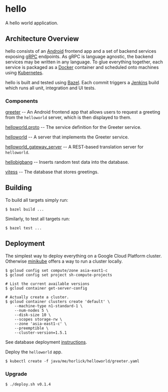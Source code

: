 # hello

A hello world application.

## Architecture Overview

hello consists of an [Android](/java/me/horlick/apps/greeter) frontend app and a set of backend services exposing [gRPC](http://www.grpc.io) endpoints.
As gRPC is language agnostic, the backend services may be written in any language.
To glue everything together, each service is packaged as a [Docker](https://www.docker.com) container and scheduled onto machines using [Kubernetes](http://kubernetes.io).

hello is built and tested using [Bazel](https://bazel.io).
Each commit triggers a [Jenkins](https://ci.horlick.me/job/hello/) build which runs all unit, integration and UI tests.

### Components

[greeter](/java/me/horlick/apps/greeter) -- An Android frontend app that allows users to request a greeting from the `helloworld` server, which is then displayed to them.

[helloworld.proto](/protos/helloworld.proto) -- The service definition for the Greeter service.

[helloworld](/java/me/horlick/helloworld) -- A server that implements the Greeter service.

[helloworld_gateway_server](/go) -- A REST-based translation server for `helloworld`.

[hellobigbang](/java/me/horlick/hellobigbang) -- Inserts random test data into the database.

[vitess](/infra/db) -- The database that stores greetings.

## Building

To build all targets simply run:
```shell
$ bazel build ...
```

Similarly, to test all targets run:
```shell
$ bazel test ...
```

## Deployment

The simplest way to deploy everything on a Google Cloud Platform cluster.
Otherwise [minikube](https://github.com/kubernetes/minikube#quickstart) offers a way to run a cluster locally.

```shell
$ gcloud config set compute/zone asia-east1-c
$ gcloud config set project sh-compute-projects

# List the current available versions
$ gcloud container get-server-config

# Actually create a cluster.
$ gcloud container clusters create 'default' \
    --machine-type n1-standard-1 \
    --num-nodes 5 \
    --disk-size 10 \
    --scopes storage-rw \
    --zone 'asia-east1-c' \
    --preemptible \
    --cluster-version=1.5.1
```

See database deployment [instructions](/infra/db).

Deploy the `helloworld` app.
```shell
$ kubectl create -f java/me/horlick/helloworld/greeter.yaml
```

### Upgrade

```shell
$ ./deploy.sh v0.1.4
```
